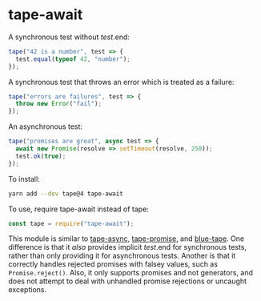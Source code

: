# tape-await

A synchronous test without *test*.end:

```js
tape("42 is a number", test => {
  test.equal(typeof 42, "number");
});
```

A synchronous test that throws an error which is treated as a failure:

```js
tape("errors are failures", test => {
  throw new Error("fail");
});
```

An asynchronous test:

```js
tape("promises are great", async test => {
  await new Promise(resolve => setTimeout(resolve, 250));
  test.ok(true);
});
```

To install:

```sh
yarn add --dev tape@4 tape-await
```

To use, require tape-await instead of tape:

```js
const tape = require("tape-await");
```

This module is similar to [tape-async](https://www.npmjs.org/package/tape-async), [tape-promise](https://www.npmjs.org/package/tape-promise), and [blue-tape](https://www.npmjs.org/package/blue-tape). One difference is that it *also* provides implicit *test*.end for synchronous tests, rather than only providing it for asynchronous tests. Another is that it correctly handles rejected promises with falsey values, such as `Promise.reject()`. Also, it only supports promises and not generators, and does not attempt to deal with unhandled promise rejections or uncaught exceptions.
